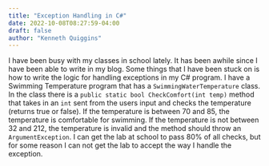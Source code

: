 ```yaml
---
title: "Exception Handling in C#"
date: 2022-10-08T08:27:59-04:00
draft: false
author: "Kenneth Quiggins"
---
```


I have been busy with my classes in school lately. It has been awhile since I have been able to write in my blog. Some things that I have been stuck on is how to write the logic for handling exceptions in my C# program. I have a Swimming Temperature program that has a `SwimmingWaterTemperature` class.
In the class there is a `public static bool CheckComfort(int temp)` method that takes in an `int` sent from the users input and checks the temperature (returns true or false). If the temperature is between 70 and 85, the temperature is comfortable for swimming. If the temperature is not between 32 and 212, the temperature is invalid and the method should throw an `ArgumentException`. I can get the lab at school to pass 80% of all checks, but for some reason I can not get the lab to accept the way I handle the exception.

